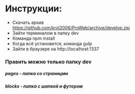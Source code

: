 # Инструкции:
* Скачать архив https://github.com/krol2006/ProWeb/archive/develop.zip
* Зайти терминалом в папку dev
* Команда npm install
* Когда всё установится, команда gulp
* Зайти в браузере на http://localhost:1337

### Править можно только папку dev
##### pages - папка со страницми
##### blocks - папка с шапкой и футером
